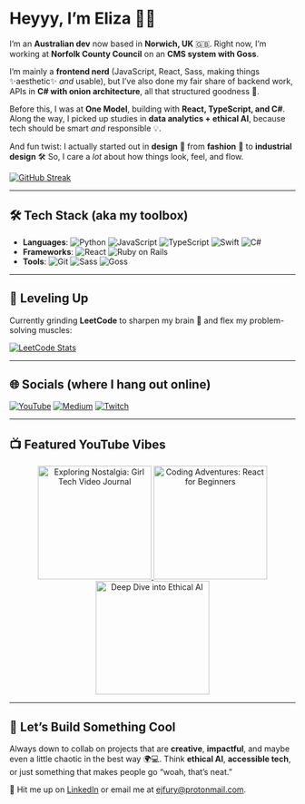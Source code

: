 
# Heyyy, I’m Eliza 👋✨

I’m an **Australian dev** now based in **Norwich, UK** 🇬🇧. Right now, I’m working at **Norfolk County Council** on an **CMS system with Goss**.

I’m mainly a **frontend nerd** (JavaScript, React, Sass, making things ✨aesthetic✨ *and* usable), but I’ve also done my fair share of backend work, APIs in **C# with onion architecture**, all that structured goodness 🧅.

Before this, I was at **One Model**, building with **React, TypeScript, and C#**. Along the way, I picked up studies in **data analytics + ethical AI**, because tech should be smart *and* responsible 💡.

And fun twist: I actually started out in **design** 🎨 from **fashion** 👗 to **industrial design** 🛠️ So, I care a *lot* about how things look, feel, and flow.

[![GitHub Streak](https://streak-stats.demolab.com/?user=Efury1)](https://git.io/streak-stats)

---

## 🛠️ Tech Stack (aka my toolbox)

* **Languages**: ![Python](https://img.shields.io/badge/-Python-3776AB?logo=python\&logoColor=white) ![JavaScript](https://img.shields.io/badge/-JavaScript-F7DF1E?logo=javascript\&logoColor=white) ![TypeScript](https://img.shields.io/badge/-TypeScript-3178C6?logo=typescript\&logoColor=white) ![Swift](https://img.shields.io/badge/-Swift-FA7343?logo=swift\&logoColor=white) ![C#](https://img.shields.io/badge/-C%23-239120?logo=csharp\&logoColor=white)
* **Frameworks**: ![React](https://img.shields.io/badge/-React-61DAFB?logo=react\&logoColor=white) ![Ruby on Rails](https://img.shields.io/badge/-Ruby_on_Rails-CC0000?logo=rubyonrails\&logoColor=white)
* **Tools**: ![Git](https://img.shields.io/badge/-Git-F05032?logo=git\&logoColor=white) ![Sass](https://img.shields.io/badge/-Sass-CC6699?logo=sass\&logoColor=white) ![Goss](https://img.shields.io/badge/-Goss-2C3E50?logoColor=white)

---

## 🚀 Leveling Up

Currently grinding **LeetCode** to sharpen my brain 🧠 and flex my problem-solving muscles:

[![LeetCode Stats](https://leetcard.jacoblin.cool/ejfury1?theme=dark)](https://leetcode.com/ejfury1/)

---

## 🌐 Socials (where I hang out online)

[![YouTube](https://img.shields.io/badge/YouTube-Channel-FF0000?logo=youtube\&logoColor=white)](https://www.youtube.com/channel/UCCwlIqh6VjXceir9BHMl_YQ)
[![Medium](https://img.shields.io/badge/Medium-Blog-12100E?logo=medium\&logoColor=white)](https://medium.com/@girlchronicallyonline)
[![Twitch](https://img.shields.io/badge/-Twitch-9146FF?logo=twitch\&logoColor=white)](https://www.twitch.tv/girlchronicallyonline)

---

## 📺 Featured YouTube Vibes

<div align="center"> 
  <a href="https://www.youtube.com/watch?v=N73EDqPEJTw&t=3s"> 
    <img src="https://img.youtube.com/vi/N73EDqPEJTw/0.jpg" alt="Exploring Nostalgia: Girl Tech Video Journal" width="200"> 
  </a> 
  <a href="https://www.youtube.com/watch?v=acHNolwi39s&t=7s"> 
    <img src="https://img.youtube.com/vi/acHNolwi39s/0.jpg" alt="Coding Adventures: React for Beginners" width="200"> 
  </a> 
  <a href="https://www.youtube.com/watch?v=hdtDpbHnw38&t=333s"> 
    <img src="https://img.youtube.com/vi/hdtDpbHnw38/0.jpg" alt="Deep Dive into Ethical AI" width="200"> 
  </a> 
</div>  

---

## 🤝 Let’s Build Something Cool

Always down to collab on projects that are **creative**, **impactful**, and maybe even a little chaotic in the best way 🌍💻.
Think **ethical AI**, **accessible tech**, or just something that makes people go “woah, that’s neat.”

📩 Hit me up on [LinkedIn](https://www.linkedin.com/in/eliza-fury-3004b3110/) or email me at [ejfury@protonmail.com](mailto:ejfury@protonmail.com).


